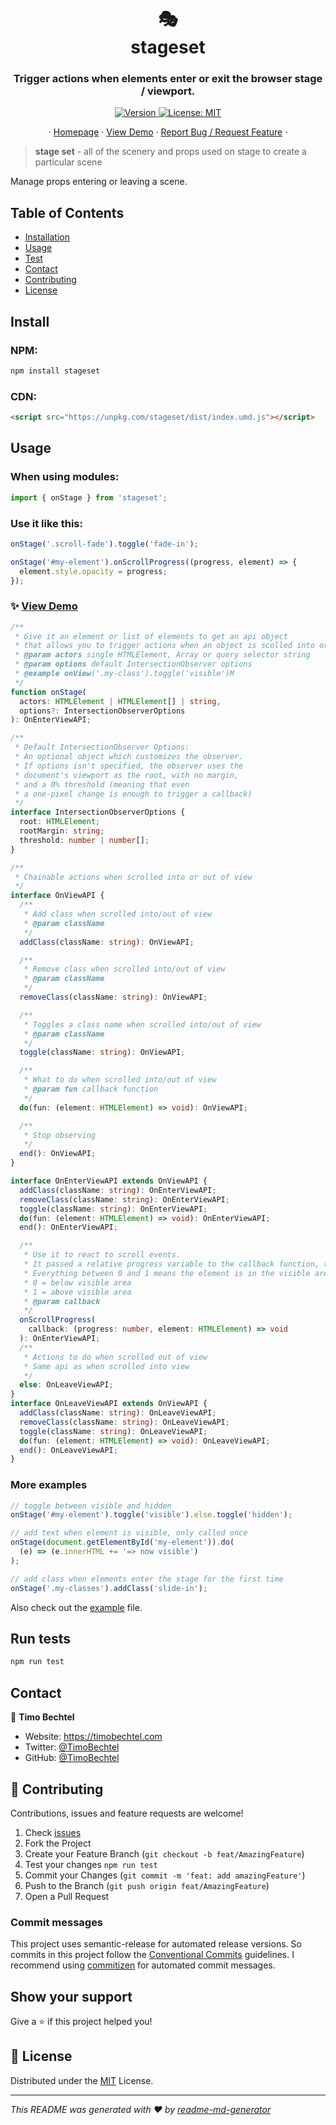 <h1 align="center">🎭 <br> stageset</h1>
<h3 align="center">Trigger actions when elements enter or exit the browser stage / viewport.</h3>
<p align="center">
  <a href="https://www.npmjs.com/package/stageset" target="_blank">
    <img alt="Version" src="https://img.shields.io/npm/v/stageset.svg">
  </a>
  <a href="https://github.com/TimoBechtel/stageset/blob/master/LICENSE" target="_blank">
    <img alt="License: MIT" src="https://img.shields.io/github/license/TimoBechtel/stageset" />
  </a>
</p>
<p align="center">
  ·
  <a href="https://github.com/TimoBechtel/stageset#readme">Homepage</a>
  ·
  <a href="https://timobechtel.github.io/stageset">View Demo</a>
  ·
  <a href="https://github.com/TimoBechtel/stageset/issues">Report Bug / Request Feature</a>
  ·
</p>

> **stage set** - all of the scenery and props used on stage to create a particular scene

Manage props entering or leaving a scene.

## Table of Contents

- [Installation](#Install)
- [Usage](#usage)
- [Test](#run-tests)
- [Contact](#contact)
- [Contributing](#Contributing)
- [License](#license)

## Install

### NPM:

```sh
npm install stageset
```

### CDN:

```html
<script src="https://unpkg.com/stageset/dist/index.umd.js"></script>
```

## Usage

### When using modules:

```javascript
import { onStage } from 'stageset';
```

### Use it like this:

```javascript
onStage('.scroll-fade').toggle('fade-in');

onStage('#my-element').onScrollProgress((progress, element) => {
  element.style.opacity = progress;
});
```

### ✨ <a href="https://timobechtel.github.io/stageset">View Demo</a>

```typescript
/**
 * Give it an element or list of elements to get an api object
 * that allows you to trigger actions when an object is scolled into or out of view.
 * @param actors single HTMLElement, Array or query selector string
 * @param options default IntersectionObserver options
 * @example onView('.my-class').toggle('visible')M
 */
function onStage(
  actors: HTMLElement | HTMLElement[] | string,
  options?: IntersectionObserverOptions
): OnEnterViewAPI;

/**
 * Default IntersectionObserver Options:
 * An optional object which customizes the observer.
 * If options isn't specified, the observer uses the
 * document's viewport as the root, with no margin,
 * and a 0% threshold (meaning that even
 * a one-pixel change is enough to trigger a callback)
 */
interface IntersectionObserverOptions {
  root: HTMLElement;
  rootMargin: string;
  threshold: number | number[];
}

/**
 * Chainable actions when scrolled into or out of view
 */
interface OnViewAPI {
  /**
   * Add class when scrolled into/out of view
   * @param className
   */
  addClass(className: string): OnViewAPI;

  /**
   * Remove class when scrolled into/out of view
   * @param className
   */
  removeClass(className: string): OnViewAPI;

  /**
   * Toggles a class name when scrolled into/out of view
   * @param className
   */
  toggle(className: string): OnViewAPI;

  /**
   * What to do when scrolled into/out of view
   * @param fun callback function
   */
  do(fun: (element: HTMLElement) => void): OnViewAPI;

  /**
   * Stop observing
   */
  end(): OnViewAPI;
}

interface OnEnterViewAPI extends OnViewAPI {
  addClass(className: string): OnEnterViewAPI;
  removeClass(className: string): OnEnterViewAPI;
  toggle(className: string): OnEnterViewAPI;
  do(fun: (element: HTMLElement) => void): OnEnterViewAPI;
  end(): OnEnterViewAPI;

  /**
   * Use it to react to scroll events.
   * It passed a relative progress variable to the callback function, that will be between 0 and 1.
   * Everything between 0 and 1 means the element is in the visible area
   * 0 = below visible area
   * 1 = above visible area
   * @param callback
   */
  onScrollProgress(
    callback: (progress: number, element: HTMLElement) => void
  ): OnEnterViewAPI;
  /**
   * Actions to do when scrolled out of view
   * Same api as when scrolled into view
   */
  else: OnLeaveViewAPI;
}
interface OnLeaveViewAPI extends OnViewAPI {
  addClass(className: string): OnLeaveViewAPI;
  removeClass(className: string): OnLeaveViewAPI;
  toggle(className: string): OnLeaveViewAPI;
  do(fun: (element: HTMLElement) => void): OnLeaveViewAPI;
  end(): OnLeaveViewAPI;
}
```

### More examples

```javascript
// toggle between visible and hidden
onStage('#my-element').toggle('visible').else.toggle('hidden');

// add text when element is visible, only called once
onStage(document.getElementById('my-element')).do(
  (e) => (e.innerHTML += '=> now visible')
);

// add class when elements enter the stage for the first time
onStage('.my-classes').addClass('slide-in');
```

Also check out the [example](https://github.com/TimoBechtel/stageset/blob/master/example/index.html) file.

## Run tests

```sh
npm run test
```

## Contact

👤 **Timo Bechtel**

- Website: https://timobechtel.com
- Twitter: [@TimoBechtel](https://twitter.com/TimoBechtel)
- GitHub: [@TimoBechtel](https://github.com/TimoBechtel)

## 🤝 Contributing

Contributions, issues and feature requests are welcome!<br />

1. Check [issues](https://github.com/TimoBechtel/stageset/issues)
1. Fork the Project
1. Create your Feature Branch (`git checkout -b feat/AmazingFeature`)
1. Test your changes `npm run test`
1. Commit your Changes (`git commit -m 'feat: add amazingFeature'`)
1. Push to the Branch (`git push origin feat/AmazingFeature`)
1. Open a Pull Request

### Commit messages

This project uses semantic-release for automated release versions. So commits in this project follow the [Conventional Commits](https://www.conventionalcommits.org/en/v1.0.0-beta.2/) guidelines. I recommend using [commitizen](https://github.com/commitizen/cz-cli) for automated commit messages.

## Show your support

Give a ⭐️ if this project helped you!

## 📝 License

Distributed under the [MIT](https://github.com/TimoBechtel/stageset/blob/master/LICENSE) License.

---

_This README was generated with ❤️ by [readme-md-generator](https://github.com/kefranabg/readme-md-generator)_
